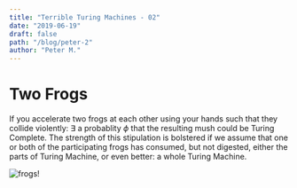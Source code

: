 ```yaml
---
title: "Terrible Turing Machines - 02"
date: "2019-06-19"
draft: false
path: "/blog/peter-2"
author: "Peter M."
---
```

<style type='text/css'>
  a {
    border-bottom: 1px solid hsla(131, 75%, 40%, 0.8);
    color: black;
    text-decoration: none;
    -webkit-transition: background-color .25s;
    transition: background-color .25s;
  }
  a:hover {
    background-color: hsla(131, 75%, 40%, 0.8);

  }
</style>

# Two Frogs

$\text {If you accelerate two frogs at each other using your hands such that they collide violently:}$
$\exists \text{ a probablity } \phi \text { that the resulting mush could be Turing Complete. The strength of this}$
$\text {stipulation is bolstered if we assume that one or both of the participating frogs has consumed,}$
$\text {but not digested, either the parts of Turing Machine, or even better: a whole Turing Machine.}$

![frogs!](https://assets-global.website-files.com/5a0b326d98ec4600013509cb/5c59ea173405b253b5cb417f_s_106DD7A20C549FE0964877562313E5A47FF4DA430042E7B4BB0A0ED36AA7E568_1549396374452_1-min.gif)
